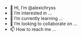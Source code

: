 - 👋 Hi, I’m @alexichryss
- 👀 I’m interested in ...
- 🌱 I’m currently learning ...
- 💞️ I’m looking to collaborate on ...
- 📫 How to reach me ...

<!---
alexichryss/alexichryss is a ✨ special ✨ repository because its `README.md` (this file) appears on your GitHub profile.
You can click the Preview link to take a look at your changes.
--->
